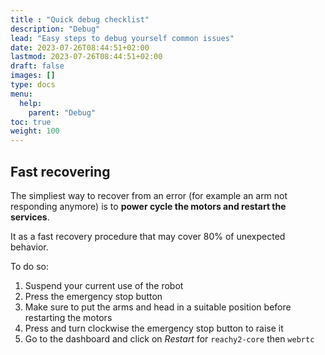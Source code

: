 ```yaml
---
title : "Quick debug checklist"
description: "Debug"
lead: "Easy steps to debug yourself common issues"
date: 2023-07-26T08:44:51+02:00
lastmod: 2023-07-26T08:44:51+02:00
draft: false
images: []
type: docs
menu:
  help:
    parent: "Debug"
toc: true
weight: 100
---
```



## Fast recovering

The simpliest way to recover from an error (for example an arm not responding anymore) is to **power cycle the motors and restart the services**.  

It as a fast recovery procedure that may cover 80% of unexpected behavior.   

To do so:
1. Suspend your current use of the robot
2. Press the emergency stop button
3. Make sure to put the arms and head in a suitable position before restarting the motors
4. Press and turn clockwise the emergency stop button to raise it
5. Go to the dashboard and click on *Restart* for `reachy2-core` then `webrtc`

